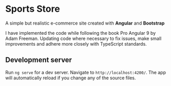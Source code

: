 # Sports Store
A simple but realistic e-commerce site created with **Angular** and **Bootstrap**

I have implemented the code while following the book Pro Angular 9 by Adam Freeman. Updating code where necessary to fix issues, make small improvements and adhere more closely with TypeScript standards.

## Development server

Run `ng serve` for a dev server. Navigate to `http://localhost:4200/`. The app will automatically reload if you change any of the source files.